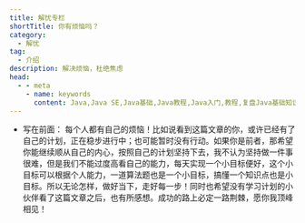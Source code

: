 ```yaml
---
title: 解忧专栏
shortTitle: 你有烦恼吗？
category:
  - 解忧
tag:
  - 介绍
description: 解决烦恼，杜绝焦虑
head:
  - - meta
    - name: keywords
      content: Java,Java SE,Java基础,Java教程,Java入门,教程,复盘Java基础知识,Java随笔,Java烦恼,Java怎么学
---
```


* 写在前面：
每个人都有自己的烦恼！比如说看到这篇文章的你，或许已经有了自己的计划，正在稳步进行中；也可能暂时没有行动。如果你是前者，那希望你能继续顺从自己的内心，按照自己的计划坚持下去，我不认为坚持做一件事很难，但是我们不能过度高看自己的能力，每天实现一个小目标便好，这个小目标可以根据个人能力，一道算法题也是一个小目标，搞懂一个知识点也是小目标。所以无论怎样，做好当下，走好每一步！同时也希望没有学习计划的小伙伴看了这篇文章之后，也有所感想。成功的路上必定一路荆棘，愿你我顶峰相见！

